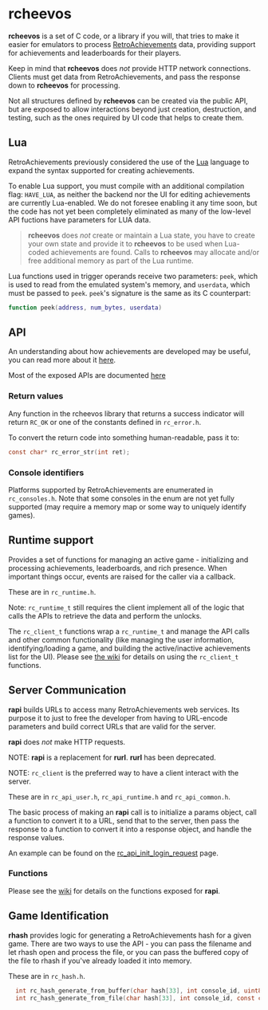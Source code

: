 # **rcheevos**

**rcheevos** is a set of C code, or a library if you will, that tries to make it easier for emulators to process [RetroAchievements](https://retroachievements.org) data, providing support for achievements and leaderboards for their players.

Keep in mind that **rcheevos** does *not* provide HTTP network connections. Clients must get data from RetroAchievements, and pass the response down to **rcheevos** for processing.

Not all structures defined by **rcheevos** can be created via the public API, but are exposed to allow interactions beyond just creation, destruction, and testing, such as the ones required by UI code that helps to create them.

## Lua

RetroAchievements previously considered the use of the [Lua](https://www.lua.org) language to expand the syntax supported for creating achievements.

To enable Lua support, you must compile with an additional compilation flag: `HAVE_LUA`, as neither the backend nor the UI for editing achievements are currently Lua-enabled. We do not foresee enabling it any time soon, but the code has not yet been completely eliminated as many of the low-level API fuctions have parameters for LUA data.

> **rcheevos** does *not* create or maintain a Lua state, you have to create your own state and provide it to **rcheevos** to be used when Lua-coded achievements are found. Calls to **rcheevos** may allocate and/or free additional memory as part of the Lua runtime.

Lua functions used in trigger operands receive two parameters: `peek`, which is used to read from the emulated system's memory, and `userdata`, which must be passed to `peek`. `peek`'s signature is the same as its C counterpart:

```lua
function peek(address, num_bytes, userdata)
```

## API

An understanding about how achievements are developed may be useful, you can read more about it [here](http://docs.retroachievements.org/Developer-docs/).

Most of the exposed APIs are documented [here](https://github.com/RetroAchievements/rcheevos/wiki)

### Return values

Any function in the rcheevos library that returns a success indicator will return `RC_OK` or one of the constants defined in `rc_error.h`.

To convert the return code into something human-readable, pass it to:
```c
const char* rc_error_str(int ret);
```

### Console identifiers

Platforms supported by RetroAchievements are enumerated in `rc_consoles.h`. Note that some consoles in the enum are not yet fully supported (may require a memory map or some way to uniquely identify games).

## Runtime support

Provides a set of functions for managing an active game - initializing and processing achievements, leaderboards, and rich presence. When important things occur, events are raised for the caller via a callback.

These are in `rc_runtime.h`.

Note: `rc_runtime_t` still requires the client implement all of the logic that calls the APIs to retrieve the data and perform the unlocks.

The `rc_client_t` functions wrap a `rc_runtime_t` and manage the API calls and other common functionality (like managing the user information, identifying/loading a game, and building the active/inactive achievements list for the UI). Please see [the wiki](https://github.com/RetroAchievements/rcheevos/wiki/rc_client-integration) for details on using the `rc_client_t` functions.

## Server Communication

**rapi** builds URLs to access many RetroAchievements web services. Its purpose it to just to free the developer from having to URL-encode parameters and build correct URLs that are valid for the server.

**rapi** does *not* make HTTP requests.

NOTE: **rapi** is a replacement for **rurl**. **rurl** has been deprecated.

NOTE: `rc_client` is the preferred way to have a client interact with the server.

These are in `rc_api_user.h`, `rc_api_runtime.h` and `rc_api_common.h`.

The basic process of making an **rapi** call is to initialize a params object, call a function to convert it to a URL, send that to the server, then pass the response to a function to convert it into a response object, and handle the response values.

An example can be found on the [rc_api_init_login_request](https://github.com/RetroAchievements/rcheevos/wiki/rc_api_init_login_request#example) page.

### Functions

Please see the [wiki](https://github.com/RetroAchievements/rcheevos/wiki) for details on the functions exposed for **rapi**.

## Game Identification

**rhash** provides logic for generating a RetroAchievements hash for a given game. There are two ways to use the API - you can pass the filename and let rhash open and process the file, or you can pass the buffered copy of the file to rhash if you've already loaded it into memory.

These are in `rc_hash.h`.

```c
  int rc_hash_generate_from_buffer(char hash[33], int console_id, uint8_t* buffer, size_t buffer_size);
  int rc_hash_generate_from_file(char hash[33], int console_id, const char* path);
```
